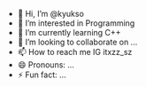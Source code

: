- 👋 Hi, I’m @kyukso
- 👀 I’m interested in Programming
- 🌱 I’m currently learning C++
- 💞️ I’m looking to collaborate on ...
- 📫 How to reach me IG itxzz_sz
- 😄 Pronouns: ...
- ⚡ Fun fact: ...

<!---
kyukso/kyukso is a ✨ special ✨ repository because its `README.md` (this file) appears on your GitHub profile.
You can click the Preview link to take a look at your changes.
--->
